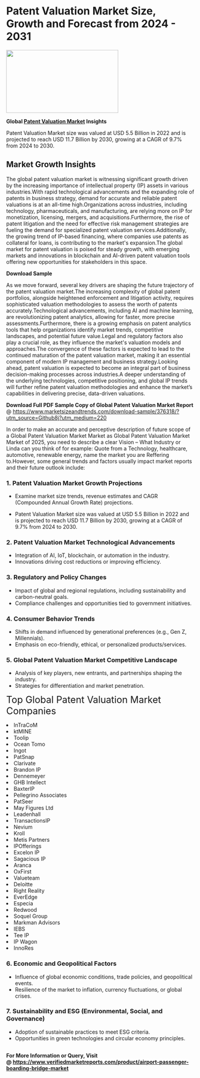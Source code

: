 <H1>Patent Valuation Market Size, Growth and Forecast from 2024 - 2031</H1><img class="aligncenter size-medium wp-image-584254" src="https://thirdeyenews.in/wp-content/uploads/2024/09/Global-Market-Research-300x168.jpeg" alt="" width="300" height="168" /><p><strong>Global&nbsp;<a href="https://www.marketsizeandtrends.com/download-sample/376318/?utm_source=Github8j?utm_medium=220">Patent Valuation Market</a> Insights</strong></p><p>Patent Valuation Market size was valued at USD 5.5 Billion in 2022 and is projected to reach USD 11.7 Billion by 2030, growing at a CAGR of 9.7% from 2024 to 2030.</p><p><h2>Market Growth Insights</h2> <p>The global patent valuation market is witnessing significant growth driven by the increasing importance of intellectual property (IP) assets in various industries.With rapid technological advancements and the expanding role of patents in business strategy, demand for accurate and reliable patent valuations is at an all-time high.Organizations across industries, including technology, pharmaceuticals, and manufacturing, are relying more on IP for monetization, licensing, mergers, and acquisitions.Furthermore, the rise of patent litigation and the need for effective risk management strategies are fueling the demand for specialized patent valuation services.Additionally, the growing trend of IP-based financing, where companies use patents as collateral for loans, is contributing to the market's expansion.The global market for patent valuation is poised for steady growth, with emerging markets and innovations in blockchain and AI-driven patent valuation tools offering new opportunities for stakeholders in this space.</p> <p><strong>Download Sample</strong></p> <p>As we move forward, several key drivers are shaping the future trajectory of the patent valuation market.The increasing complexity of global patent portfolios, alongside heightened enforcement and litigation activity, requires sophisticated valuation methodologies to assess the worth of patents accurately.Technological advancements, including AI and machine learning, are revolutionizing patent analytics, allowing for faster, more precise assessments.Furthermore, there is a growing emphasis on patent analytics tools that help organizations identify market trends, competitive landscapes, and potential future value.Legal and regulatory factors also play a crucial role, as they influence the market's valuation models and approaches.The convergence of these factors is expected to lead to the continued maturation of the patent valuation market, making it an essential component of modern IP management and business strategy.Looking ahead, patent valuation is expected to become an integral part of business decision-making processes across industries.A deeper understanding of the underlying technologies, competitive positioning, and global IP trends will further refine patent valuation methodologies and enhance the market’s capabilities in delivering precise, data-driven valuations.</p> <p><span class=""><strong>Download Full PDF Sample Copy of Global Patent Valuation Market Report</strong> @ <a href="https://www.marketsizeandtrends.com/download-sample/376318/?utm_source=Github8j?utm_medium=220" target="_blank">https://www.marketsizeandtrends.com/download-sample/376318/?utm_source=Github8j?utm_medium=220</a></span></p><p>In order to make an accurate and perceptive description of future scope of a Global&nbsp;Patent Valuation Market Market as Global&nbsp;Patent Valuation Market Market of 2025, you need to describe a clear Vision &ndash; What Industry or Linda can you think of for example: Quote from a Technology, healthcare, automotive, renewable energy, name the market you are Reffering to.However, some general trends and factors usually impact market reports and their future outlook include:</p><h3>1.&nbsp;<strong>Patent Valuation Market Growth Projections</strong></h3><ul><li>Examine market size trends, revenue estimates and CAGR (Compounded Annual Growth Rate) projections.</li><li><p>Patent Valuation Market size was valued at USD 5.5 Billion in 2022 and is projected to reach USD 11.7 Billion by 2030, growing at a CAGR of 9.7% from 2024 to 2030.</p></li></ul><h3>2.&nbsp;<strong>Patent Valuation Market Technological Advancements</strong></h3><ul><li>Integration of AI, IoT, blockchain, or automation in the industry.</li><li>Innovations driving cost reductions or improving efficiency.</li></ul><h3>3.&nbsp;<strong>Regulatory and Policy Changes</strong></h3><ul><li>Impact of global and regional regulations, including sustainability and carbon-neutral goals.</li><li>Compliance challenges and opportunities tied to government initiatives.</li></ul><h3>4.&nbsp;<strong>Consumer Behavior Trends</strong></h3><ul><li>Shifts in demand influenced by generational preferences (e.g., Gen Z, Millennials).</li><li>Emphasis on eco-friendly, ethical, or personalized products/services.</li></ul><h3>5.&nbsp;<strong>Global Patent Valuation Market Competitive Landscape</strong></h3><ul><li>Analysis of key players, new entrants, and partnerships shaping the industry.</li><li>Strategies for differentiation and market penetration.</li></ul><p data-pm-slice="1 1 []"><span style="color: inherit; font-family: inherit; font-size: 25px;">Top Global Patent Valuation Market Companies</span></p><div class="" data-test-id=""><p><li>InTraCoM</li><li> ktMINE</li><li> Toolip</li><li> Ocean Tomo</li><li> Ingot</li><li> PatSnap</li><li> Clarivate</li><li> Brandon IP</li><li> Dennemeyer</li><li> GHB Intellect</li><li> BaxterIP</li><li> Pellegrino Associates</li><li> PatSeer</li><li> May Figures Ltd</li><li> Leadenhall</li><li> TransactionsIP</li><li> Nevium</li><li> Kroll</li><li> Metis Partners</li><li> IPOfferings</li><li> Excelon IP</li><li> Sagacious IP</li><li> Aranca</li><li> OxFirst</li><li> Valueteam</li><li> Deloitte</li><li> Right Reality</li><li> EverEdge</li><li> Especia</li><li> Redwood</li><li> Soquel Group</li><li> Markman Advisors</li><li> IEBS</li><li> Tee IP</li><li> IP Wagon</li><li> InnoRes</li></p></div><h3>6.&nbsp;<strong>Economic and Geopolitical Factors</strong></h3><ul><li>Influence of global economic conditions, trade policies, and geopolitical events.</li><li>Resilience of the market to inflation, currency fluctuations, or global crises.</li></ul><h3>7.&nbsp;<strong>Sustainability and ESG (Environmental, Social, and Governance)</strong></h3><ul><li>Adoption of sustainable practices to meet ESG criteria.</li><li>Opportunities in green technologies and circular economy principles.</li></ul><h2><strong style="font-size: 14px;">For More Information or Query, Visit @&nbsp;</strong><a style="background-color: #ffffff; font-size: 14px;" href="https://www.marketsizeandtrends.com/report/patent-valuation-market/" target="_blank">https://www.verifiedmarketreports.com/product/airport-passenger-boarding-bridge-market</a></h2>